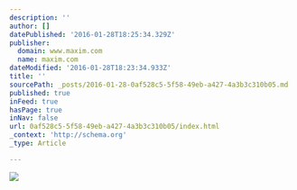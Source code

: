 ```yaml
---
description: ''
author: []
datePublished: '2016-01-28T18:25:34.329Z'
publisher:
  domain: www.maxim.com
  name: maxim.com
dateModified: '2016-01-28T18:23:34.933Z'
title: ''
sourcePath: _posts/2016-01-28-0af528c5-5f58-49eb-a427-4a3b3c310b05.md
published: true
inFeed: true
hasPage: true
inNav: false
url: 0af528c5-5f58-49eb-a427-4a3b3c310b05/index.html
_context: 'http://schema.org'
_type: Article

---
```

![](http://a4.files.maxim.com/image/upload/c_limit,cs_srgb,dpr_2.0,h_2500,q_40,w_2500/MTM2MTE3NTQzMTY0MjQzOTM4.jpg)